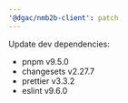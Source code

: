 ```yaml
---
'@dgac/nmb2b-client': patch
---
```


Update dev dependencies:
- pnpm v9.5.0
- changesets v2.27.7
- prettier v3.3.2
- eslint v9.6.0
